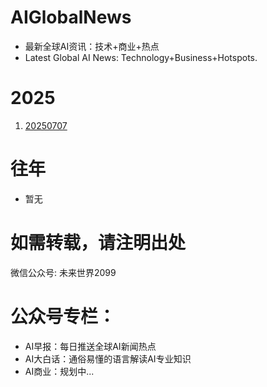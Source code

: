 # AIGlobalNews
- 最新全球AI资讯：技术+商业+热点
- Latest Global AI News: Technology+Business+Hotspots.

# 2025
1. [20250707](CN/2025/20250707.md)

# 往年
- 暂无

# 如需转载，请注明出处
微信公众号: 未来世界2099

# 公众号专栏：
- AI早报：每日推送全球AI新闻热点
- AI大白话：通俗易懂的语言解读AI专业知识
- AI商业：规划中...


